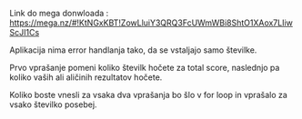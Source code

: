 Link do mega donwloada : https://mega.nz/#!KtNGxKBT!ZowLluiY3QRQ3FcUWmWBi8ShtO1XAox7LIiwScJI1Cs

Aplikacija nima error handlanja tako, da se vstaljajo samo številke.

Prvo vprašanje pomeni koliko številk hočete za total score, naslednjo pa koliko vaših ali aličinih rezultatov hočete.

Koliko boste vnesli za vsaka dva vprašanja bo šlo v for loop in vprašalo za vsako številko posebej.
